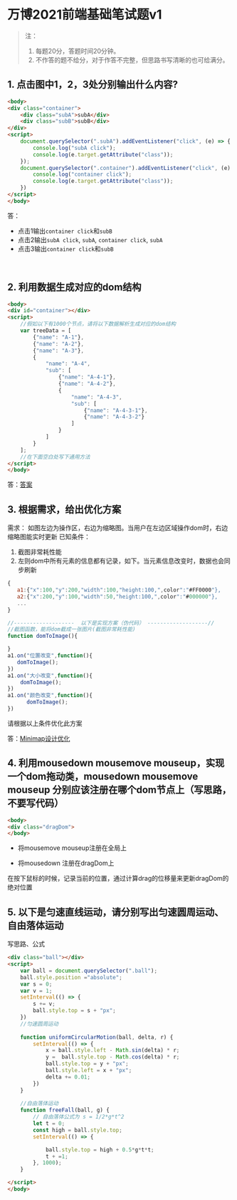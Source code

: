 # 万博2021前端基础笔试题v1
> 注：
> 1.	每题20分，答题时间20分钟。
> 2.	不作答的题不给分，对于作答不完整，但思路书写清晰的也可给满分。


## 1. 点击图中1，2，3处分别输出什么内容?

```html
<body>
<div class="container">
    <div class="subA">subA</div>
    <div class="subB">subB</div>
</div>
<script>
    document.querySelector(".subA").addEventListener("click", (e) => {
        console.log("subA click");
        console.log(e.target.getAttribute("class"));
    });
    document.querySelector(".container").addEventListener("click", (e) => {
        console.log("container click");
        console.log(e.target.getAttribute("class"));
    })
</script>
</body>
```

答：

- 点击1输出`container click`和`subB`
- 点击2输出`subA click`, `subA`, `container click`, `subA`
- 点击3输出`container click`和`subB`
 
 
## 2. 利用数据生成对应的dom结构
```html
<body>
<div id="container"></div>
<script>
    //假如以下有1000个节点，请将以下数据解析生成对应的dom结构
    var treeData = [
        {"name": "A-1"},
        {"name": "A-2"},
        {"name": "A-3"},
        {
            "name": "A-4",
            "sub": [
                {"name": "A-4-1"},
                {"name": "A-4-2"},
                {
                    "name": "A-4-3",
                    "sub": [
                        {"name": "A-4-3-1"},
                        {"name": "A-4-3-2"}
                    ]
                }
            ]
        }
    ];
    //在下面空白处写下通用方法
</script>
</body>
```
答：[答案](2.js)




## 3. 根据需求，给出优化方案
 
 需求：
 如图左边为操作区，右边为缩略图。当用户在左边区域操作dom时，右边缩略图能实时更新
 已知条件：
 1. 截图非常耗性能
 2. 左则dom中所有元素的信息都有记录，如下。当元素信息改变时，数据也会同步刷新

 ```js
 {  
    a1:{"x":100,"y":200,"width":100,"height:100,",color":"#FF0000"},
    a2:{"x":200,"y":100,"width":50,"height:100,",color":"#000000"},
    ...
 }
 
 //-------------------  以下是实现方案（伪代码） -------------------//
 //截图函数，能将dom截成一张图片(截图非常耗性能)
 function domToImage(){
 
 }
 a1.on("位置改变",function(){						
    domToImage();
 })
 a1.on("大小改变",function(){
     domToImage();
 })
 a1.on("颜色改变",function(){
       domToImage();
 })
 ```

请根据以上条件优化此方案

答：[Minimap设计优化](./3.md)




## 4. 利用mousedown mousemove mouseup，实现一个dom拖动类，mousedown mousemove mouseup 分别应该注册在哪个dom节点上（写思路，不要写代码）
```html
<body>
<div class="dragDom">
</body>
```

- 将mousemove mouseup注册在全局上

- 将mousedown 注册在dragDom上

在按下鼠标的时候，记录当前的位置，通过计算drag的位移量来更新dragDom的绝对位置


## 5. 以下是匀速直线运动，请分别写出匀速圆周运动、自由落体运动
写思路、公式

```html
<div class="ball"></div>
<script>
    var ball = document.querySelector(".ball");
    ball.style.position ="absolute";
    var s = 0;
    var v = 1;
    setInterval(() => {
        s += v;
        ball.style.top = s + "px";
    })
    //匀速圆周运动
    
    function uniformCircularMotion(ball, delta, r) {
        setInterval(() => {
            x = ball.style.left - Math.sin(delta) * r;
            y =  ball.style.top - Math.cos(delta) * r;
            ball.style.top = y + "px";
            ball.style.left = x + "px";
            delta += 0.01;
        })
    }
    
    //自由落体运动
    function freeFall(ball, g) {
        // 自由落体公式为 s = 1/2*g*t^2
        let t = 0;
        const high = ball.style.top;
        setInterval(() => {

            ball.style.top = high + 0.5*g*t*t;
            t + =1;
        }, 1000);
    }

</script>
</body>
```


